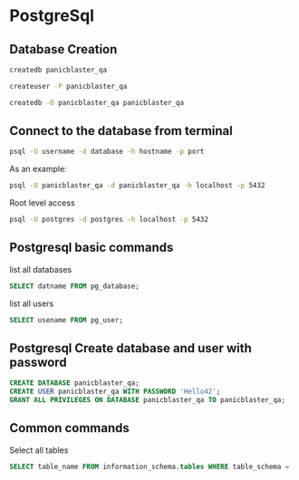 # PostgreSql

## Database Creation

```bash
createdb panicblaster_qa
```

```bash
createuser -P panicblaster_qa
```

```bash
createdb -O panicblaster_qa panicblaster_qa
```

## Connect to the database from terminal

```bash
psql -U username -d database -h hostname -p port
```

As an example:

```bash
psql -U panicblaster_qa -d panicblaster_qa -h localhost -p 5432
```

Root level access

```bash
psql -U postgres -d postgres -h localhost -p 5432
```

## Postgresql basic commands

list all databases

```sql
SELECT datname FROM pg_database;
```

list all users

```sql
SELECT usename FROM pg_user;
```

## Postgresql Create database and user with password

```sql
CREATE DATABASE panicblaster_qa;
CREATE USER panicblaster_qa WITH PASSWORD 'Hello42';
GRANT ALL PRIVILEGES ON DATABASE panicblaster_qa TO panicblaster_qa;
```

## Common commands

Select all tables

```sql
SELECT table_name FROM information_schema.tables WHERE table_schema = 'public';
```
